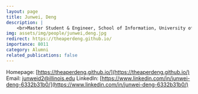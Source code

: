 ```yaml
---
layout: page
title: Junwei, Deng
description: |
    <br>Master Student & Engineer, School of Information, University of Michigan<br>Oct 2019 -- Jan 2022<br><span style='color:blue'>PhD Student, UIUC</span>
img: assets/img/people/junwei,deng.jpg
redirect: https://theaperdeng.github.io/
importance: 8011
category: Alumni
related_publications: false
---
```

Homepage: [https://theaperdeng.github.io/](https://theaperdeng.github.io/)
Email: [junweid2@illinois.edu](mailto:junweid2@illinois.edu)
LinkedIn: [https://www.linkedin.com/in/junwei-deng-6332b31b0/](https://www.linkedin.com/in/junwei-deng-6332b31b0/)
